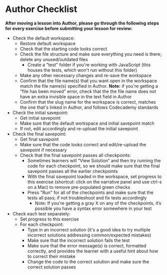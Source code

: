 # Author Checklist

**After moving a lesson into Author, please go through the following steps for every exercise before submitting your lesson for review:** 

* Check the default workspace:
  * Restore default workspace 
  * Check that the starting code looks correct
  * Check the file structure and make sure everything you need is there; delete any unused/outdated files
    * Create a "test" folder if you're working with JavaScript (this houses the tests, which won't run without this folder)
  * Make any other necessary changes and re-save the workspace
  * Confirm that the file name(s) that you want open in the workspace match the file name(s) specified in Author. **Note:** if you're getting a "file has been moved" error, check that the the file name does not have an extra invisible space in the text field in Author 
  * Confirm that the slug name for the workspace is correct, matches the one that's linked in Author, and follows Codecademy standards
* Check the initial savepoint:
  * Get initial savepoint
  * Make sure that the default workspace and initial savepoint match
  * If not, edit accordingly and re-upload the initial savepoint
* Check the final savepoint:
  * Get final savepoint
  * Make sure that the code looks correct and edit/re-upload the savepoint if necessary
  * Check that the final savepoint passes all checkpoints:
    * Sometimes learners will “View Solution” and then try running the code for each checkpoint, so we should make sure that the final savepoint passes all the earlier checkpoints
    * With the final savepoint loaded in the workspace, set progress to this exercise (shortcut: click on the narrative panel and use ctrl-s on a Mac) to remove pre-populated green checks
    * Press "Run" for all of the checkpoints and make sure that the tests all pass; if not troubleshoot and fix tests accordingly
      * Note: If you're getting a gray X on any of the checkpoints, it’s possible you have a syntax error somewhere in your test 
* Check each test separately:
  * Set progress to this exercise
  * For each checkpoint:
    * Type in an incorrect solution (it's a good idea to try multiple incorrect solutions addressing common/expected mistakes)
    * Make sure that the incorrect solution fails the test
    * Make sure that the error message(s) is correct, formatted correctly, and provides the learner with a useful hint about how to correct their mistake
    * Change the code to the correct solution and make sure the correct solution passes
